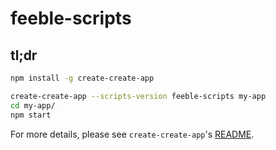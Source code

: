 # feeble-scripts

## tl;dr

```sh
npm install -g create-create-app

create-create-app --scripts-version feeble-scripts my-app
cd my-app/
npm start
```

For more details, please see `create-create-app`'s [README](https://github.com/facebookincubator/create-react-app#create-react-app-).

